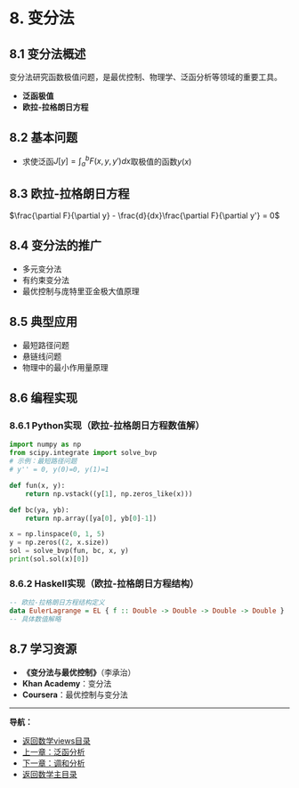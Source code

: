 # 8. 变分法

## 8.1 变分法概述

变分法研究函数极值问题，是最优控制、物理学、泛函分析等领域的重要工具。

- **泛函极值**
- **欧拉-拉格朗日方程**

## 8.2 基本问题

- 求使泛函$J[y]=\int_a^b F(x,y,y')dx$取极值的函数$y(x)$

## 8.3 欧拉-拉格朗日方程

$\frac{\partial F}{\partial y} - \frac{d}{dx}\frac{\partial F}{\partial y'} = 0$

## 8.4 变分法的推广

- 多元变分法
- 有约束变分法
- 最优控制与庞特里亚金极大值原理

## 8.5 典型应用

- 最短路径问题
- 悬链线问题
- 物理中的最小作用量原理

## 8.6 编程实现

### 8.6.1 Python实现（欧拉-拉格朗日方程数值解）

```python
import numpy as np
from scipy.integrate import solve_bvp
# 示例：最短路径问题
# y'' = 0, y(0)=0, y(1)=1

def fun(x, y):
    return np.vstack((y[1], np.zeros_like(x)))

def bc(ya, yb):
    return np.array([ya[0], yb[0]-1])

x = np.linspace(0, 1, 5)
y = np.zeros((2, x.size))
sol = solve_bvp(fun, bc, x, y)
print(sol.sol(x)[0])
```

### 8.6.2 Haskell实现（欧拉-拉格朗日方程结构）

```haskell
-- 欧拉-拉格朗日方程结构定义
data EulerLagrange = EL { f :: Double -> Double -> Double -> Double }
-- 具体数值解略
```

## 8.7 学习资源

- **《变分法与最优控制》**（李承治）
- **Khan Academy**：变分法
- **Coursera**：最优控制与变分法

---
**导航：**

- [返回数学views目录](README.md)
- [上一章：泛函分析](09-FunctionalAnalysis.md)
- [下一章：调和分析](10-HarmonicAnalysis.md)
- [返回数学主目录](../README.md)
